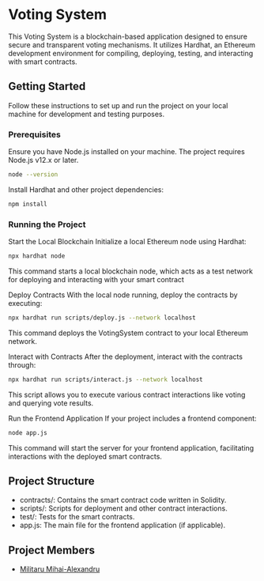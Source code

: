 # Voting System

This Voting System is a blockchain-based application designed to ensure secure and transparent voting mechanisms. It utilizes Hardhat, an Ethereum development environment for compiling, deploying, testing, and interacting with smart contracts.

## Getting Started
Follow these instructions to set up and run the project on your local machine for development and testing purposes.

### Prerequisites
Ensure you have Node.js installed on your machine. The project requires Node.js v12.x or later.

```bash
node --version
```
Install Hardhat and other project dependencies:

```bash
npm install
```

### Running the Project

Start the Local Blockchain
Initialize a local Ethereum node using Hardhat:

```bash
npx hardhat node
```

This command starts a local blockchain node, which acts as a test network for deploying and interacting with your smart contract

Deploy Contracts
With the local node running, deploy the contracts by executing:

```bash
npx hardhat run scripts/deploy.js --network localhost
```

This command deploys the VotingSystem contract to your local Ethereum network.

Interact with Contracts
After the deployment, interact with the contracts through:

```bash
npx hardhat run scripts/interact.js --network localhost
```

This script allows you to execute various contract interactions like voting and querying vote results.

Run the Frontend Application
If your project includes a frontend component:

```bash
node app.js
```
This command will start the server for your frontend application, facilitating interactions with the deployed smart contracts.

## Project Structure

- contracts/: Contains the smart contract code written in Solidity.
- scripts/: Scripts for deployment and other contract interactions.
- test/: Tests for the smart contracts.
- app.js: The main file for the frontend application (if applicable).

## Project Members

- [Militaru Mihai-Alexandru](https://github.com/MihaiMilitaru/)
